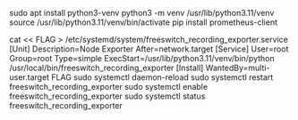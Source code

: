 sudo apt install python3-venv
python3 -m venv /usr/lib/python3.11/venv
source /usr/lib/python3.11/venv/bin/activate
pip install prometheus-client


cat << FLAG > /etc/systemd/system/freeswitch_recording_exporter.service
[Unit]
Description=Node Exporter
After=network.target
[Service]
User=root
Group=root
Type=simple
ExecStart=/usr/lib/python3.11/venv/bin/python /usr/local/bin/freeswitch_recording_exporter
[Install]
WantedBy=multi-user.target
FLAG
sudo systemctl daemon-reload 
sudo systemctl restart freeswitch_recording_exporter
sudo systemctl enable freeswitch_recording_exporter
sudo systemctl status freeswitch_recording_exporter

